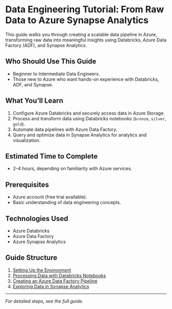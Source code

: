 # Data Engineering Tutorial: From Raw Data to Azure Synapse Analytics

This guide walks you through creating a scalable data pipeline in Azure, transforming raw data into meaningful insights using Databricks, Azure Data Factory (ADF), and Synapse Analytics.

## **Who Should Use This Guide**

- Beginner to Intermediate Data Engineers.
- Those new to Azure who want hands-on experience with Databricks, ADF, and Synapse.

## **What You’ll Learn**

1. Configure Azure Databricks and securely access data in Azure Storage.
2. Process and transform data using Databricks notebooks (`bronze`, `silver`, `gold`).
3. Automate data pipelines with Azure Data Factory.
4. Query and optimize data in Synapse Analytics for analytics and visualization.

## **Estimated Time to Complete**
- 2–4 hours, depending on familiarity with Azure services.

## **Prerequisites**
- Azure account (free trial available).
- Basic understanding of data engineering concepts.

## **Technologies Used**
- Azure Databricks
- Azure Data Factory
- Azure Synapse Analytics

## **Guide Structure**

1. [Setting Up the Environment](#setting-up-the-environment)
2. [Processing Data with Databricks Notebooks](#processing-data-with-databricks-notebooks)
3. [Creating an Azure Data Factory Pipeline](#creating-an-azure-data-factory-pipeline)
4. [Exploring Data in Synapse Analytics](#exploring-data-in-synapse-analytics)

---

*For detailed steps, see the full guide.*
